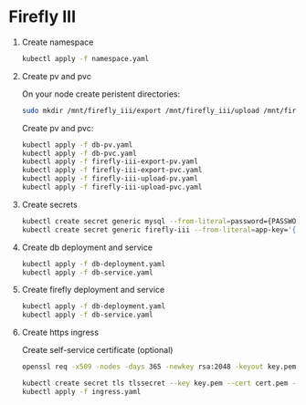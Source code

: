 # Firefly III

1. Create namespace

    ```bash
    kubectl apply -f namespace.yaml
    ```

2. Create pv and pvc

    On your node create peristent directories:

    ```bash
    sudo mkdir /mnt/firefly_iii/export /mnt/firefly_iii/upload /mnt/firefly_iii/db
    ```

    Create pv and pvc:

    ```bash
    kubectl apply -f db-pv.yaml
    kubectl apply -f db-pvc.yaml
    kubectl apply -f firefly-iii-export-pv.yaml
    kubectl apply -f firefly-iii-export-pvc.yaml
    kubectl apply -f firefly-iii-upload-pv.yaml
    kubectl apply -f firefly-iii-upload-pvc.yaml
    ```

3. Create secrets

    ```bash
    kubectl create secret generic mysql --from-literal=password={PASSWORD} -n=firefly-iii
    kubectl create secret generic firefly-iii --from-literal=app-key='{APP-KEY}'  -n=firefly-iii
    ```

4. Create db deployment and service

    ```bash
    kubectl apply -f db-deployment.yaml
    kubectl apply -f db-service.yaml
    ```

5. Create firefly deployment and service

    ```bash
    kubectl apply -f db-deployment.yaml
    kubectl apply -f db-service.yaml
    ```

6. Create https ingress

    Create self-service certificate (optional)

    ```bash
    openssl req -x509 -nodes -days 365 -newkey rsa:2048 -keyout key.pem -out cert.pem -subj "/CN=finance.lesquerra.cat/O=finance.lesquerra.cat"
    ```

    ```bash
    kubectl create secret tls tlssecret --key key.pem --cert cert.pem -n firefly-iii
    kubectl apply -f ingress.yaml
    ```
